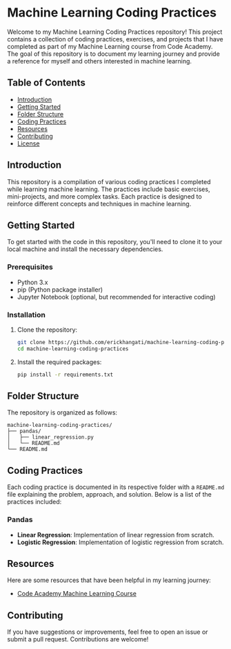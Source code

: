 # Machine Learning Coding Practices

Welcome to my Machine Learning Coding Practices repository! This project contains a collection of coding practices, exercises, and projects that I have completed as part of my Machine Learning course from Code Academy. The goal of this repository is to document my learning journey and provide a reference for myself and others interested in machine learning.

## Table of Contents

- [Introduction](#introduction)
- [Getting Started](#getting-started)
- [Folder Structure](#folder-structure)
- [Coding Practices](#coding-practices)
- [Resources](#resources)
- [Contributing](#contributing)
- [License](#license)

## Introduction

This repository is a compilation of various coding practices I completed while learning machine learning. The practices include basic exercises, mini-projects, and more complex tasks. Each practice is designed to reinforce different concepts and techniques in machine learning.

## Getting Started

To get started with the code in this repository, you'll need to clone it to your local machine and install the necessary dependencies.

### Prerequisites

- Python 3.x
- pip (Python package installer)
- Jupyter Notebook (optional, but recommended for interactive coding)

### Installation

1. Clone the repository:

   ```bash
   git clone https://github.com/erickhangati/machine-learning-coding-practices.git
   cd machine-learning-coding-practices
   
2. Install the required packages:

   ```bash
   pip install -r requirements.txt
   
## Folder Structure

The repository is organized as follows:

```
machine-learning-coding-practices/
├── pandas/
│   ├── linear_regression.py
│   └── README.md
└── README.md
```
## Coding Practices

Each coding practice is documented in its respective folder with a `README.md` file explaining the problem, approach, and solution. Below is a list of the practices included:

### Pandas

* **Linear Regression**: Implementation of linear regression from scratch.
* **Logistic Regression**: Implementation of logistic regression from scratch.



## Resources

Here are some resources that have been helpful in my learning journey:

* [Code Academy Machine Learning Course](https://www.codecademy.com/learn/paths/data-science)


## Contributing

If you have suggestions or improvements, feel free to open an issue or submit a pull request. Contributions are welcome!
